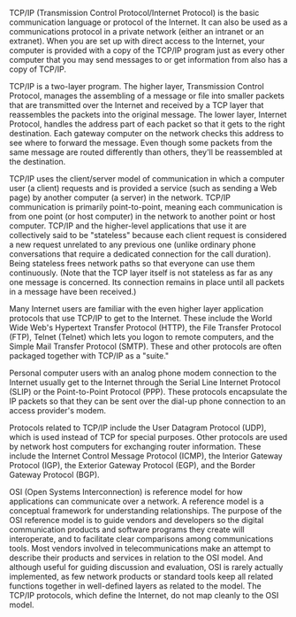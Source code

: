 TCP/IP (Transmission Control Protocol/Internet Protocol) is the basic communication language or protocol of the Internet. It can also be used as a communications protocol in a private network (either an intranet or an extranet). When you are set up with direct access to the Internet, your computer is provided with a copy of the TCP/IP program just as every other computer that you may send messages to or get information from also has a copy of TCP/IP.

TCP/IP is a two-layer program. The higher layer, Transmission Control Protocol, manages the assembling of a message or file into smaller packets that are transmitted over the Internet and received by a TCP layer that reassembles the packets into the original message. The lower layer, Internet Protocol, handles the address part of each packet so that it gets to the right destination. Each gateway computer on the network checks this address to see where to forward the message. Even though some packets from the same message are routed differently than others, they'll be reassembled at the destination.

TCP/IP uses the client/server model of communication in which a computer user (a client) requests and is provided a service (such as sending a Web page) by another computer (a server) in the network. TCP/IP communication is primarily point-to-point, meaning each communication is from one point (or host computer) in the network to another point or host computer. TCP/IP and the higher-level applications that use it are collectively said to be "stateless" because each client request is considered a new request unrelated to any previous one (unlike ordinary phone conversations that require a dedicated connection for the call duration). Being stateless frees network paths so that everyone can use them continuously. (Note that the TCP layer itself is not stateless as far as any one message is concerned. Its connection remains in place until all packets in a message have been received.)

Many Internet users are familiar with the even higher layer application protocols that use TCP/IP to get to the Internet. These include the World Wide Web's Hypertext Transfer Protocol (HTTP), the File Transfer Protocol (FTP), Telnet (Telnet) which lets you logon to remote computers, and the Simple Mail Transfer Protocol (SMTP). These and other protocols are often packaged together with TCP/IP as a "suite."

Personal computer users with an analog phone modem connection to the Internet usually get to the Internet through the Serial Line Internet Protocol (SLIP) or the Point-to-Point Protocol (PPP). These protocols encapsulate the IP packets so that they can be sent over the dial-up phone connection to an access provider's modem. 

Protocols related to TCP/IP include the User Datagram Protocol (UDP), which is used instead of TCP for special purposes. Other protocols are used by network host computers for exchanging router information. These include the Internet Control Message Protocol (ICMP), the Interior Gateway Protocol (IGP), the Exterior Gateway Protocol (EGP), and the Border Gateway Protocol (BGP).

OSI (Open Systems Interconnection) is reference model for how applications can communicate over a network. A reference model is a conceptual framework for understanding relationships. The purpose of the OSI reference model is to guide vendors and developers so the digital communication products and software programs they create will interoperate, and to facilitate clear comparisons among communications tools. Most vendors involved in telecommunications make an attempt to describe their products and services in relation to the OSI model. And although useful for guiding discussion and evaluation, OSI is rarely actually implemented, as few network products or standard tools keep all related functions together in well-defined layers as related to the model. The TCP/IP protocols, which define the Internet, do not map cleanly to the OSI model.
